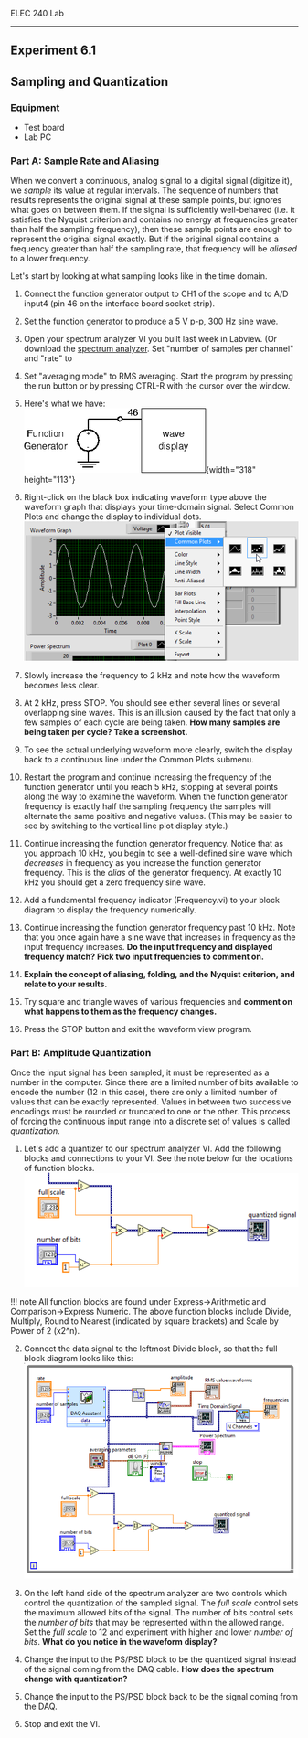 ELEC 240 Lab

------------------------------------------------------------------------

Experiment 6.1
--------------

Sampling and Quantization
-------------------------

### 

### Equipment

* Test board
* Lab PC

### Part A: Sample Rate and Aliasing

When we convert a continuous, analog signal to a digital signal
(digitize it), we *sample* its value at regular intervals. The sequence
of numbers that results represents the original signal at these sample
points, but ignores what goes on between them. If the signal is
sufficiently well-behaved (i.e. it satisfies the Nyquist criterion and
contains no energy at frequencies greater than half the sampling
frequency), then these sample points are enough to represent the
original signal exactly. But if the original signal contains a frequency
greater than half the sampling rate, that frequency will be *aliased* to
a lower frequency.

Let's start by looking at what sampling looks like in the time domain.

1. Connect the function generator output to CH1 of the scope and to A/D
input4 (pin 46 on the interface board socket strip).
2. Set the function generator to produce a 5 V p-p, 300 Hz sine wave.
3. Open your spectrum analyzer VI you built last week in Labview. (Or download the [spectrum analyzer](../labview/Lab6_Spectrum_Analyzer.vi). Set "number of samples per channel" and "rate" to
10000. Set "averaging mode" to RMS averaging. Start the program by
pressing the run button or by pressing CTRL-R with the cursor over the
window.

4. Here's what we have:\
![](./figs/img183.png){width="318" height="113"}

5. Right-click on the black box indicating waveform type above the waveform graph that displays your time-domain signal. Select Common Plots and change the display to individual dots.
![](./figs/lv1.png)
6. Slowly increase the frequency to 2 kHz and note how the waveform
becomes less clear.

7. At 2 kHz, press STOP. You should see either several lines or several
overlapping sine waves. This is an illusion caused by the fact that only
a few samples of each cycle are being taken. **How many samples are being taken per cycle? Take a screenshot.**

8. To see the actual underlying waveform more clearly, switch the display back to a continuous line under the Common Plots submenu.
9. Restart the program and continue increasing the frequency of the
function generator until you reach 5 kHz, stopping at several points
along the way to examine the waveform. When the function generator
frequency is exactly half the sampling frequency the samples will
alternate the same positive and negative values. (This may be easier to
see by switching to the vertical line plot display style.)

10. Continue increasing the function generator frequency. Notice that as
you approach 10 kHz, you begin to see a well-defined sine wave which
*decreases* in frequency as you increase the function generator
frequency. This is the *alias* of the generator frequency. At exactly 10
kHz you should get a zero frequency sine wave.
11. Add a fundamental frequency indicator (Frequency.vi) to your block diagram to display the frequency numerically.

12. Continue increasing the function generator frequency past 10 kHz. Note
that you once again have a sine wave that increases in frequency as the
input frequency increases. **Do the input frequency and displayed frequency match? Pick two input frequencies to comment on.**

13. **Explain the concept of aliasing, folding, and the Nyquist criterion,
and relate to your results.**

14. Try square and triangle waves of various frequencies and **comment on what happens to them as the frequency changes.**

15. Press the STOP button and exit the waveform view program.

### Part B: Amplitude Quantization

Once the input signal has been sampled, it must be represented as a
number in the computer. Since there are a limited number of bits
available to encode the number (12 in this case), there are only a
limited number of values that can be exactly represented. Values in
between two successive encodings must be rounded or truncated to one or
the other. This process of forcing the continuous input range into a
discrete set of values is called *quantization*.

1. Let's add a quantizer to our spectrum analyzer VI. Add the following blocks and connections to your VI. See the note below for the locations of function blocks.
![](./figs/lv2.png)

!!! note
All function blocks are found under Express->Arithmetic and Comparison->Express Numeric. The above function blocks include Divide, Multiply, Round to Nearest (indicated by square brackets) and Scale by Power of 2 (x2^n).

2. Connect the data signal to the leftmost Divide block, so that the full block diagram looks like this:
![](./figs/lv3.png)

3. On the left hand side of the spectrum analyzer are two controls which
control the quantization of the sampled signal. The *full scale* control
sets the maximum allowed bits of the signal. The number of bits control
sets the *number of bits* that may be represented within the allowed
range. Set the *full scale* to 12 and experiment with higher and lower *number of
bits*. **What do you notice in the waveform display?**

4. Change the input to the PS/PSD block to be the quantized signal instead of the signal coming from the DAQ cable. **How does the spectrum change with quantization?**

5. Change the input to the PS/PSD block back to be the signal coming from the DAQ.

6. Stop and exit the VI.
